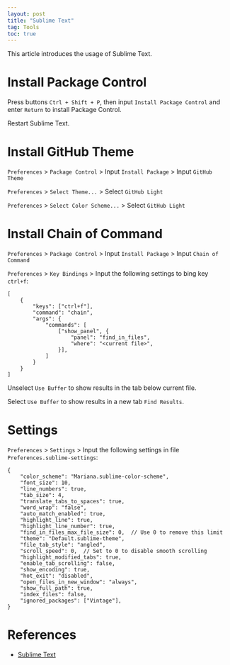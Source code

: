 ```yaml
---
layout: post
title: "Sublime Text"
tag: Tools
toc: true
---
```


This article introduces the usage of Sublime Text.

<!--more-->

# Install Package Control

Press buttons ```Ctrl + Shift + P```, then input ```Install Package Control``` and enter ```Return``` to install Package Control.

Restart Sublime Text.

# Install GitHub Theme

```Preferences``` > ```Package Control``` > Input ```Install Package``` > Input ```GitHub Theme```

```Preferences``` > ```Select Theme...``` > Select ```GitHub Light```

```Preferences``` > ```Select Color Scheme...``` > Select ```GitHub Light```

# Install Chain of Command

```Preferences``` > ```Package Control``` > Input ```Install Package``` > Input ```Chain of Command```

```Preferences``` > ```Key Bindings``` > Input the following settings to bing key ```ctrl+f```:

```
[
    {
        "keys": ["ctrl+f"],
        "command": "chain",
        "args": {
            "commands": [
                ["show_panel", {
                    "panel": "find_in_files",
                    "where": "<current file>",
                }],
            ]
        }
    }
]
```

Unselect ```Use Buffer``` to show results in the tab below current file.

Select ```Use Buffer``` to show results in a new tab ```Find Results```.

# Settings

```Preferences``` > ```Settings``` > Input the following settings in file ```Preferences.sublime-settings```:

```
{
	"color_scheme": "Mariana.sublime-color-scheme",
	"font_size": 10,
	"line_numbers": true,
	"tab_size": 4,
	"translate_tabs_to_spaces": true,
	"word_wrap": "false",
	"auto_match_enabled": true,
	"highlight_line": true,
	"highlight_line_number": true,
	"find_in_files_max_file_size": 0,  // Use 0 to remove this limit
	"theme": "Default.sublime-theme",
	"file_tab_style": "angled",
	"scroll_speed": 0,  // Set to 0 to disable smooth scrolling
	"highlight_modified_tabs": true,
	"enable_tab_scrolling": false,
	"show_encoding": true,
	"hot_exit": "disabled",
	"open_files_in_new_window": "always",
	"show_full_path": true,
	"index_files": false,
	"ignored_packages": ["Vintage"],
}
```

# References

* [Sublime Text](https://www.sublimetext.com/)
